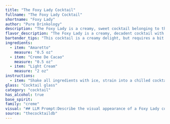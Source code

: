 ```yaml
---
title: "The Foxy Lady Cocktail"
fullname: "The Foxy Lady Cocktail"
shortname: "Foxy Lady"
author: "Pure Drinkology"
description: "The Foxy Lady is a creamy, sweet cocktail belonging to the **liqueur-based** family, reminiscent of classic dessert drinks. While its exact origin is unknown, it likely emerged in the mid-20th century, a time when creamy cocktails like the White Russian were popular. "
flavor_description: "The Foxy Lady is a creamy, decadent cocktail with a sweet, nutty, and subtly chocolatey flavor profile. The Amaretto provides a rich almond essence, balanced by the smooth sweetness of the Creme de Cacao.  Light cream adds a touch of richness and a velvety texture, making this a luxurious and indulgent drink. "
bartender_tips: "This cocktail is a creamy delight, but requires a bit of finesse. Chill your ingredients, especially the cream, for a smooth and refreshing drink.  Use a good quality Amaretto and Creme de Cacao for the best flavor.  Shake well with ice, and strain into a chilled coupe glass for a flawless presentation.  Garnish with a chocolate curl for a touch of elegance. "
ingredients:
  - item: "Amaretto"
    measure: "0.5 oz"
  - item: "Creme De Cacao"
    measure: "0.5 oz"
  - item: "Light Cream"
    measure: "2 oz"
instructions:
  - item: "Shake all ingredients with ice, strain into a chilled cocktail glass, and serve."
glass: "Cocktail glass"
category: "cocktail"
has_alcohol: true
base_spirit:
family: "creme"
visual: "## LLM Prompt:Describe the visual appearance of a Foxy Lady cocktail. The cocktail is made with:* **Amaretto:** A sweet almond-flavored liqueur, typically light amber in color.* **Crème de Cacao:** A rich, chocolate-flavored liqueur, ranging in color from light brown to dark brown.* **Light Cream:** A pale, slightly yellowish cream.Consider factors like:* **Color:** The overall hue of the cocktail, including any layering or gradients.* **Texture:**  The consistency of the drink, whether it's smooth, creamy, or layered.* **Garnish:** Any additional elements, like chocolate shavings, maraschino cherries, or a sprinkle of cinnamon, that contribute to the visual appeal.Imagine this cocktail being served in a **martini glass** or a **coupe glass**. **Example response:**The Foxy Lady shimmers in the glass, a mesmerizing blend of golden brown and creamy white. The Amaretto's amber hues swirl with the rich chocolate tones of the Crème de Cacao, while the light cream adds a delicate, milky layer on top. The velvety texture is enhanced by a subtle dusting of cinnamon, lending a warm and inviting touch to the overall presentation. "
source: "thecocktaildb"
---
```


